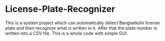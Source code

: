 # License-Plate-Recognizer
This is a system project which can automatically detect Bangladeshi license plate and then recognize what is written in it. After that the plate number is written into a CSV file. This is a whole code with simple GUI.
